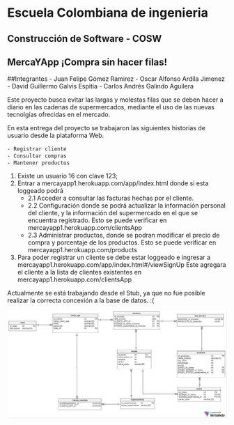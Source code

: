 # Escuela Colombiana de ingenieria
## Construcción de Software - COSW
## MercaYApp ¡Compra sin hacer filas!

##Integrantes
    - Juan Felipe Gómez Ramirez
    - Oscar Alfonso Ardila Jimenez
    - David Guillermo Galvis Espitia
    - Carlos Andrés Galindo Aguilera

Este proyecto busca evitar las largas y molestas filas que se deben hacer a diario en las cadenas de supermercados, mediante el uso 
de las nuevas tecnolgías ofrecidas en el mercado.

En esta entrega del proyecto se trabajaron las siguientes historias de usuario desde la plataforma Web.

    - Registrar cliente
    - Consultar compras
    - Mantener productos

1. Existe un usuario 16 con clave 123;
2. Entrar a mercayapp1.herokuapp.com/app/index.html donde si esta loggeado 
podrá 
    - 2.1 Acceder a consultar las facturas hechas por el cliente.
    - 2.2 Configuración donde se podrá actualizar la información personal del cliente, y la información del supermercado en el que se encuentra registrado.
        Esto se puede verificar en mercayapp1.herokuapp.com/clientsApp
    - 2.3 Administrar productos, donde se podran modificar el precio de compra y porcentaje de los productos.
        Esto se puede verificar en mercayapp1.herokuapp.com/products
3. Para poder registrar un cliente se debe estar loggeado e ingresar a mercayapp1.herokuapp.com/app/index.html#/viewSignUp
    Este agregara el cliente a la lista de clientes existentes en mercayapp1.herokuapp.com/clientsApp

Actualmente se está trabajando desde el Stub, ya que no fue posible realizar la correcta concexión a la base de datos. :(

![alt tag](https://github.com/MercaYApp/MercaYApp/blob/master/src/main/resources/static/app/images/DiagramaMercayapp.jpg)
